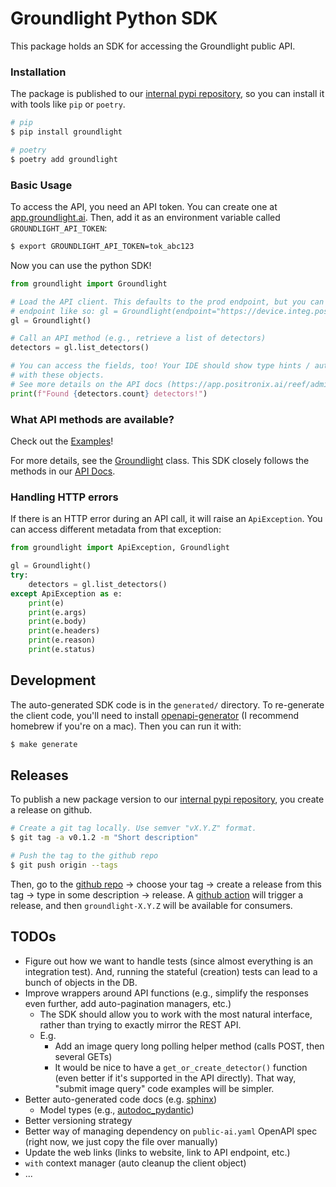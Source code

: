 # Groundlight Python SDK

This package holds an SDK for accessing the Groundlight public API. 

### Installation

The package is published to our [internal pypi repository](https://github.com/positronix-ai/packaging/tree/main/aws), so you can install it with tools like `pip` or `poetry`.

```Bash
# pip
$ pip install groundlight

# poetry
$ poetry add groundlight
```

### Basic Usage

To access the API, you need an API token. You can create one at [app.groundlight.ai](https://app.positronix.ai/reef/my-account/api-tokens). Then, add it as an environment variable called `GROUNDLIGHT_API_TOKEN`:

```Bash
$ export GROUNDLIGHT_API_TOKEN=tok_abc123
```

Now you can use the python SDK!

```Python
from groundlight import Groundlight

# Load the API client. This defaults to the prod endpoint, but you can specify a different
# endpoint like so: gl = Groundlight(endpoint="https://device.integ.positronix.ai/device-api")
gl = Groundlight()

# Call an API method (e.g., retrieve a list of detectors)
detectors = gl.list_detectors()

# You can access the fields, too! Your IDE should show type hints / autocomplete
# with these objects.
# See more details on the API docs (https://app.positronix.ai/reef/admin/api-docs).
print(f"Found {detectors.count} detectors!")
```

### What API methods are available?

Check out the [Examples](Examples.md)!

For more details, see the [Groundlight](src/groundlight/client.py) class. This SDK closely follows the methods in our [API Docs](https://app.positronix.ai/reef/admin/api-docs).

### Handling HTTP errors

If there is an HTTP error during an API call, it will raise an `ApiException`. You can access different metadata from that exception:

```Python
from groundlight import ApiException, Groundlight

gl = Groundlight()
try:
    detectors = gl.list_detectors()
except ApiException as e:
    print(e)
    print(e.args)
    print(e.body)
    print(e.headers)
    print(e.reason)
    print(e.status)
```

## Development

The auto-generated SDK code is in the `generated/` directory. To re-generate the client code, you'll need to install [openapi-generator](https://openapi-generator.tech/docs/installation#homebrew) (I recommend homebrew if you're on a mac). Then you can run it with:

```Bash
$ make generate
```

## Releases

To publish a new package version to our [internal pypi repository](https://github.com/positronix-ai/packaging/tree/main/aws), you create a release on github.

```Bash
# Create a git tag locally. Use semver "vX.Y.Z" format.
$ git tag -a v0.1.2 -m "Short description"

# Push the tag to the github repo
$ git push origin --tags
```

Then, go to the [github repo](https://github.com/positronix-ai/groundlight-python-sdk/tags) -> choose your tag -> create a release from this tag -> type in some description -> release. A [github action](https://github.com/positronix-ai/groundlight-python-sdk/actions/workflows/publish.yaml) will trigger a release, and then `groundlight-X.Y.Z` will be available for consumers.

## TODOs

- Figure out how we want to handle tests (since almost everything is an integration test). And, running the stateful (creation) tests can lead to a bunch of objects in the DB.
- Improve wrappers around API functions (e.g., simplify the responses even further, add auto-pagination managers, etc.)
  - The SDK should allow you to work with the most natural interface, rather than trying to exactly mirror the REST API.
  - E.g.
    - Add an image query long polling helper method (calls POST, then several GETs)
    - It would be nice to have a `get_or_create_detector()` function (even better if it's supported in the API directly). That way, "submit image query" code examples will be simpler.
- Better auto-generated code docs (e.g. [sphinx](https://www.sphinx-doc.org/en/master/))
  - Model types (e.g., [autodoc_pydantic](https://github.com/mansenfranzen/autodoc_pydantic))
- Better versioning strategy
- Better way of managing dependency on `public-ai.yaml` OpenAPI spec (right now, we just copy the file over manually)
- Update the web links (links to website, link to API endpoint, etc.)
- `with` context manager (auto cleanup the client object)
- ...
